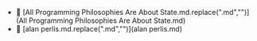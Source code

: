 * 📄 [All Programming Philosophies Are About State.md.replace(".md","")](All Programming Philosophies Are About State.md)
* 📄 [alan perlis.md.replace(".md","")](alan perlis.md)
